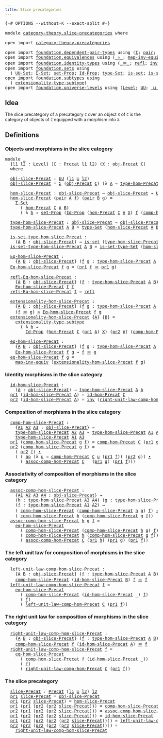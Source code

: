 ```yaml
---
title: Slice precategories
---
```


<pre class="Agda"><a id="45" class="Symbol">{-#</a> <a id="49" class="Keyword">OPTIONS</a> <a id="57" class="Pragma">--without-K</a> <a id="69" class="Pragma">--exact-split</a> <a id="83" class="Symbol">#-}</a>

<a id="88" class="Keyword">module</a> <a id="95" href="category-theory.slice-precategories.html" class="Module">category-theory.slice-precategories</a> <a id="131" class="Keyword">where</a>

<a id="138" class="Keyword">open</a> <a id="143" class="Keyword">import</a> <a id="150" href="category-theory.precategories.html" class="Module">category-theory.precategories</a>

<a id="181" class="Keyword">open</a> <a id="186" class="Keyword">import</a> <a id="193" href="foundation.dependent-pair-types.html" class="Module">foundation.dependent-pair-types</a> <a id="225" class="Keyword">using</a> <a id="231" class="Symbol">(</a><a id="232" href="foundation-core.dependent-pair-types.html#515" class="Record">Σ</a><a id="233" class="Symbol">;</a> <a id="235" href="foundation-core.dependent-pair-types.html#588" class="InductiveConstructor">pair</a><a id="239" class="Symbol">;</a> <a id="241" href="foundation-core.dependent-pair-types.html#605" class="Field">pr1</a><a id="244" class="Symbol">;</a> <a id="246" href="foundation-core.dependent-pair-types.html#617" class="Field">pr2</a><a id="249" class="Symbol">)</a>
<a id="251" class="Keyword">open</a> <a id="256" class="Keyword">import</a> <a id="263" href="foundation.equivalences.html" class="Module">foundation.equivalences</a> <a id="287" class="Keyword">using</a> <a id="293" class="Symbol">(</a><a id="294" href="foundation-core.equivalences.html#1621" class="Function Operator">_≃_</a><a id="297" class="Symbol">;</a> <a id="299" href="foundation-core.equivalences.html#5036" class="Function">map-inv-equiv</a><a id="312" class="Symbol">)</a>
<a id="314" class="Keyword">open</a> <a id="319" class="Keyword">import</a> <a id="326" href="foundation.identity-types.html" class="Module">foundation.identity-types</a> <a id="352" class="Keyword">using</a> <a id="358" class="Symbol">(</a><a id="359" href="foundation-core.identity-types.html#1865" class="Function Operator">_＝_</a><a id="362" class="Symbol">;</a> <a id="364" href="foundation-core.identity-types.html#1820" class="InductiveConstructor">refl</a><a id="368" class="Symbol">;</a> <a id="370" href="foundation-core.identity-types.html#2729" class="Function">inv</a><a id="373" class="Symbol">;</a> <a id="375" href="foundation-core.identity-types.html#2425" class="Function Operator">_∙_</a><a id="378" class="Symbol">;</a> <a id="380" href="foundation-core.identity-types.html#4003" class="Function">ap</a><a id="382" class="Symbol">)</a>
<a id="384" class="Keyword">open</a> <a id="389" class="Keyword">import</a> <a id="396" href="foundation.sets.html" class="Module">foundation.sets</a> <a id="412" class="Keyword">using</a>
  <a id="420" class="Symbol">(</a> <a id="422" href="foundation-core.sets.html#1190" class="Function">UU-Set</a><a id="428" class="Symbol">;</a> <a id="430" href="foundation.sets.html#1437" class="Function">Σ-Set</a><a id="435" class="Symbol">;</a> <a id="437" href="foundation-core.sets.html#3072" class="Function">set-Prop</a><a id="445" class="Symbol">;</a> <a id="447" href="foundation-core.sets.html#1420" class="Function">Id-Prop</a><a id="454" class="Symbol">;</a> <a id="456" href="foundation-core.sets.html#1304" class="Function">type-Set</a><a id="464" class="Symbol">;</a> <a id="466" href="foundation-core.sets.html#1113" class="Function">is-set</a><a id="472" class="Symbol">;</a> <a id="474" href="foundation-core.sets.html#1355" class="Function">is-set-type-Set</a><a id="489" class="Symbol">)</a>
<a id="491" class="Keyword">open</a> <a id="496" class="Keyword">import</a> <a id="503" href="foundation.subtypes.html" class="Module">foundation.subtypes</a> <a id="523" class="Keyword">using</a>
  <a id="531" class="Symbol">(</a> <a id="533" href="foundation-core.subtypes.html#3200" class="Function">extensionality-type-subtype</a><a id="560" class="Symbol">)</a>
<a id="562" class="Keyword">open</a> <a id="567" class="Keyword">import</a> <a id="574" href="foundation.universe-levels.html" class="Module">foundation.universe-levels</a> <a id="601" class="Keyword">using</a> <a id="607" class="Symbol">(</a><a id="608" href="Agda.Primitive.html#597" class="Postulate">Level</a><a id="613" class="Symbol">;</a> <a id="615" href="foundation-core.universe-levels.html#235" class="Primitive">UU</a><a id="617" class="Symbol">;</a> <a id="619" href="Agda.Primitive.html#810" class="Primitive Operator">_⊔_</a><a id="622" class="Symbol">)</a>
</pre>
## Idea

The slice precategory of a precategory `C` over an object `X` of `C` is the category of objects of `C` equipped with a morphism into `X`.

## Definitions

### Objects and morphisms in the slice category

<pre class="Agda"><a id="850" class="Keyword">module</a> <a id="857" href="category-theory.slice-precategories.html#857" class="Module">_</a>
  <a id="861" class="Symbol">{</a><a id="862" href="category-theory.slice-precategories.html#862" class="Bound">l1</a> <a id="865" href="category-theory.slice-precategories.html#865" class="Bound">l2</a> <a id="868" class="Symbol">:</a> <a id="870" href="Agda.Primitive.html#597" class="Postulate">Level</a><a id="875" class="Symbol">}</a> <a id="877" class="Symbol">(</a><a id="878" href="category-theory.slice-precategories.html#878" class="Bound">C</a> <a id="880" class="Symbol">:</a> <a id="882" href="category-theory.precategories.html#2237" class="Function">Precat</a> <a id="889" href="category-theory.slice-precategories.html#862" class="Bound">l1</a> <a id="892" href="category-theory.slice-precategories.html#865" class="Bound">l2</a><a id="894" class="Symbol">)</a> <a id="896" class="Symbol">(</a><a id="897" href="category-theory.slice-precategories.html#897" class="Bound">X</a> <a id="899" class="Symbol">:</a> <a id="901" href="category-theory.precategories.html#2550" class="Function">obj-Precat</a> <a id="912" href="category-theory.slice-precategories.html#878" class="Bound">C</a><a id="913" class="Symbol">)</a>
  <a id="917" class="Keyword">where</a>

  <a id="926" href="category-theory.slice-precategories.html#926" class="Function">obj-slice-Precat</a> <a id="943" class="Symbol">:</a> <a id="945" href="foundation-core.universe-levels.html#235" class="Primitive">UU</a> <a id="948" class="Symbol">(</a><a id="949" href="category-theory.slice-precategories.html#862" class="Bound">l1</a> <a id="952" href="Agda.Primitive.html#810" class="Primitive Operator">⊔</a> <a id="954" href="category-theory.slice-precategories.html#865" class="Bound">l2</a><a id="956" class="Symbol">)</a>
  <a id="960" href="category-theory.slice-precategories.html#926" class="Function">obj-slice-Precat</a> <a id="977" class="Symbol">=</a> <a id="979" href="foundation-core.dependent-pair-types.html#515" class="Record">Σ</a> <a id="981" class="Symbol">(</a><a id="982" href="category-theory.precategories.html#2550" class="Function">obj-Precat</a> <a id="993" href="category-theory.slice-precategories.html#878" class="Bound">C</a><a id="994" class="Symbol">)</a> <a id="996" class="Symbol">(λ</a> <a id="999" href="category-theory.slice-precategories.html#999" class="Bound">A</a> <a id="1001" class="Symbol">→</a> <a id="1003" href="category-theory.precategories.html#2669" class="Function">type-hom-Precat</a> <a id="1019" href="category-theory.slice-precategories.html#878" class="Bound">C</a> <a id="1021" href="category-theory.slice-precategories.html#999" class="Bound">A</a> <a id="1023" href="category-theory.slice-precategories.html#897" class="Bound">X</a><a id="1024" class="Symbol">)</a>

  <a id="1029" href="category-theory.slice-precategories.html#1029" class="Function">hom-slice-Precat</a> <a id="1046" class="Symbol">:</a> <a id="1048" href="category-theory.slice-precategories.html#926" class="Function">obj-slice-Precat</a> <a id="1065" class="Symbol">→</a> <a id="1067" href="category-theory.slice-precategories.html#926" class="Function">obj-slice-Precat</a> <a id="1084" class="Symbol">→</a> <a id="1086" href="foundation-core.sets.html#1190" class="Function">UU-Set</a> <a id="1093" href="category-theory.slice-precategories.html#865" class="Bound">l2</a>
  <a id="1098" href="category-theory.slice-precategories.html#1029" class="Function">hom-slice-Precat</a> <a id="1115" class="Symbol">(</a><a id="1116" href="foundation-core.dependent-pair-types.html#588" class="InductiveConstructor">pair</a> <a id="1121" href="category-theory.slice-precategories.html#1121" class="Bound">A</a> <a id="1123" href="category-theory.slice-precategories.html#1123" class="Bound">f</a><a id="1124" class="Symbol">)</a> <a id="1126" class="Symbol">(</a><a id="1127" href="foundation-core.dependent-pair-types.html#588" class="InductiveConstructor">pair</a> <a id="1132" href="category-theory.slice-precategories.html#1132" class="Bound">B</a> <a id="1134" href="category-theory.slice-precategories.html#1134" class="Bound">g</a><a id="1135" class="Symbol">)</a> <a id="1137" class="Symbol">=</a>
    <a id="1143" href="foundation.sets.html#1437" class="Function">Σ-Set</a>
      <a id="1155" class="Symbol">(</a> <a id="1157" href="category-theory.precategories.html#2595" class="Function">hom-Precat</a> <a id="1168" href="category-theory.slice-precategories.html#878" class="Bound">C</a> <a id="1170" href="category-theory.slice-precategories.html#1121" class="Bound">A</a> <a id="1172" href="category-theory.slice-precategories.html#1132" class="Bound">B</a><a id="1173" class="Symbol">)</a>
      <a id="1181" class="Symbol">(</a> <a id="1183" class="Symbol">λ</a> <a id="1185" href="category-theory.slice-precategories.html#1185" class="Bound">h</a> <a id="1187" class="Symbol">→</a> <a id="1189" href="foundation-core.sets.html#3072" class="Function">set-Prop</a> <a id="1198" class="Symbol">(</a><a id="1199" href="foundation-core.sets.html#1420" class="Function">Id-Prop</a> <a id="1207" class="Symbol">(</a><a id="1208" href="category-theory.precategories.html#2595" class="Function">hom-Precat</a> <a id="1219" href="category-theory.slice-precategories.html#878" class="Bound">C</a> <a id="1221" href="category-theory.slice-precategories.html#1121" class="Bound">A</a> <a id="1223" href="category-theory.slice-precategories.html#897" class="Bound">X</a><a id="1224" class="Symbol">)</a> <a id="1226" href="category-theory.slice-precategories.html#1123" class="Bound">f</a> <a id="1228" class="Symbol">(</a><a id="1229" href="category-theory.precategories.html#3051" class="Function">comp-hom-Precat</a> <a id="1245" href="category-theory.slice-precategories.html#878" class="Bound">C</a> <a id="1247" href="category-theory.slice-precategories.html#1134" class="Bound">g</a> <a id="1249" href="category-theory.slice-precategories.html#1185" class="Bound">h</a><a id="1250" class="Symbol">)))</a>

  <a id="1257" href="category-theory.slice-precategories.html#1257" class="Function">type-hom-slice-Precat</a> <a id="1279" class="Symbol">:</a> <a id="1281" href="category-theory.slice-precategories.html#926" class="Function">obj-slice-Precat</a> <a id="1298" class="Symbol">→</a> <a id="1300" href="category-theory.slice-precategories.html#926" class="Function">obj-slice-Precat</a> <a id="1317" class="Symbol">→</a> <a id="1319" href="foundation-core.universe-levels.html#235" class="Primitive">UU</a> <a id="1322" href="category-theory.slice-precategories.html#865" class="Bound">l2</a>
  <a id="1327" href="category-theory.slice-precategories.html#1257" class="Function">type-hom-slice-Precat</a> <a id="1349" href="category-theory.slice-precategories.html#1349" class="Bound">A</a> <a id="1351" href="category-theory.slice-precategories.html#1351" class="Bound">B</a> <a id="1353" class="Symbol">=</a> <a id="1355" href="foundation-core.sets.html#1304" class="Function">type-Set</a> <a id="1364" class="Symbol">(</a><a id="1365" href="category-theory.slice-precategories.html#1029" class="Function">hom-slice-Precat</a> <a id="1382" href="category-theory.slice-precategories.html#1349" class="Bound">A</a> <a id="1384" href="category-theory.slice-precategories.html#1351" class="Bound">B</a><a id="1385" class="Symbol">)</a>

  <a id="1390" href="category-theory.slice-precategories.html#1390" class="Function">is-set-type-hom-slice-Precat</a> <a id="1419" class="Symbol">:</a>
    <a id="1425" class="Symbol">(</a><a id="1426" href="category-theory.slice-precategories.html#1426" class="Bound">A</a> <a id="1428" href="category-theory.slice-precategories.html#1428" class="Bound">B</a> <a id="1430" class="Symbol">:</a> <a id="1432" href="category-theory.slice-precategories.html#926" class="Function">obj-slice-Precat</a><a id="1448" class="Symbol">)</a> <a id="1450" class="Symbol">→</a> <a id="1452" href="foundation-core.sets.html#1113" class="Function">is-set</a> <a id="1459" class="Symbol">(</a><a id="1460" href="category-theory.slice-precategories.html#1257" class="Function">type-hom-slice-Precat</a> <a id="1482" href="category-theory.slice-precategories.html#1426" class="Bound">A</a> <a id="1484" href="category-theory.slice-precategories.html#1428" class="Bound">B</a><a id="1485" class="Symbol">)</a>
  <a id="1489" href="category-theory.slice-precategories.html#1390" class="Function">is-set-type-hom-slice-Precat</a> <a id="1518" href="category-theory.slice-precategories.html#1518" class="Bound">A</a> <a id="1520" href="category-theory.slice-precategories.html#1520" class="Bound">B</a> <a id="1522" class="Symbol">=</a> <a id="1524" href="foundation-core.sets.html#1355" class="Function">is-set-type-Set</a> <a id="1540" class="Symbol">(</a><a id="1541" href="category-theory.slice-precategories.html#1029" class="Function">hom-slice-Precat</a> <a id="1558" href="category-theory.slice-precategories.html#1518" class="Bound">A</a> <a id="1560" href="category-theory.slice-precategories.html#1520" class="Bound">B</a><a id="1561" class="Symbol">)</a>

  <a id="1566" href="category-theory.slice-precategories.html#1566" class="Function">Eq-hom-slice-Precat</a> <a id="1586" class="Symbol">:</a>
    <a id="1592" class="Symbol">{</a><a id="1593" href="category-theory.slice-precategories.html#1593" class="Bound">A</a> <a id="1595" href="category-theory.slice-precategories.html#1595" class="Bound">B</a> <a id="1597" class="Symbol">:</a> <a id="1599" href="category-theory.slice-precategories.html#926" class="Function">obj-slice-Precat</a><a id="1615" class="Symbol">}</a> <a id="1617" class="Symbol">(</a><a id="1618" href="category-theory.slice-precategories.html#1618" class="Bound">f</a> <a id="1620" href="category-theory.slice-precategories.html#1620" class="Bound">g</a> <a id="1622" class="Symbol">:</a> <a id="1624" href="category-theory.slice-precategories.html#1257" class="Function">type-hom-slice-Precat</a> <a id="1646" href="category-theory.slice-precategories.html#1593" class="Bound">A</a> <a id="1648" href="category-theory.slice-precategories.html#1595" class="Bound">B</a><a id="1649" class="Symbol">)</a> <a id="1651" class="Symbol">→</a> <a id="1653" href="foundation-core.universe-levels.html#235" class="Primitive">UU</a> <a id="1656" href="category-theory.slice-precategories.html#865" class="Bound">l2</a>
  <a id="1661" href="category-theory.slice-precategories.html#1566" class="Function">Eq-hom-slice-Precat</a> <a id="1681" href="category-theory.slice-precategories.html#1681" class="Bound">f</a> <a id="1683" href="category-theory.slice-precategories.html#1683" class="Bound">g</a> <a id="1685" class="Symbol">=</a> <a id="1687" class="Symbol">(</a><a id="1688" href="foundation-core.dependent-pair-types.html#605" class="Field">pr1</a> <a id="1692" href="category-theory.slice-precategories.html#1681" class="Bound">f</a> <a id="1694" href="foundation-core.identity-types.html#1865" class="Function Operator">＝</a> <a id="1696" href="foundation-core.dependent-pair-types.html#605" class="Field">pr1</a> <a id="1700" href="category-theory.slice-precategories.html#1683" class="Bound">g</a><a id="1701" class="Symbol">)</a>

  <a id="1706" href="category-theory.slice-precategories.html#1706" class="Function">refl-Eq-hom-slice-Precat</a> <a id="1731" class="Symbol">:</a>
    <a id="1737" class="Symbol">{</a><a id="1738" href="category-theory.slice-precategories.html#1738" class="Bound">A</a> <a id="1740" href="category-theory.slice-precategories.html#1740" class="Bound">B</a> <a id="1742" class="Symbol">:</a> <a id="1744" href="category-theory.slice-precategories.html#926" class="Function">obj-slice-Precat</a><a id="1760" class="Symbol">}</a> <a id="1762" class="Symbol">(</a><a id="1763" href="category-theory.slice-precategories.html#1763" class="Bound">f</a> <a id="1765" class="Symbol">:</a> <a id="1767" href="category-theory.slice-precategories.html#1257" class="Function">type-hom-slice-Precat</a> <a id="1789" href="category-theory.slice-precategories.html#1738" class="Bound">A</a> <a id="1791" href="category-theory.slice-precategories.html#1740" class="Bound">B</a><a id="1792" class="Symbol">)</a> <a id="1794" class="Symbol">→</a>
    <a id="1800" href="category-theory.slice-precategories.html#1566" class="Function">Eq-hom-slice-Precat</a> <a id="1820" href="category-theory.slice-precategories.html#1763" class="Bound">f</a> <a id="1822" href="category-theory.slice-precategories.html#1763" class="Bound">f</a>
  <a id="1826" href="category-theory.slice-precategories.html#1706" class="Function">refl-Eq-hom-slice-Precat</a> <a id="1851" href="category-theory.slice-precategories.html#1851" class="Bound">f</a> <a id="1853" class="Symbol">=</a> <a id="1855" href="foundation-core.identity-types.html#1820" class="InductiveConstructor">refl</a>

  <a id="1863" href="category-theory.slice-precategories.html#1863" class="Function">extensionality-hom-slice-Precat</a> <a id="1895" class="Symbol">:</a>
    <a id="1901" class="Symbol">{</a><a id="1902" href="category-theory.slice-precategories.html#1902" class="Bound">A</a> <a id="1904" href="category-theory.slice-precategories.html#1904" class="Bound">B</a> <a id="1906" class="Symbol">:</a> <a id="1908" href="category-theory.slice-precategories.html#926" class="Function">obj-slice-Precat</a><a id="1924" class="Symbol">}</a> <a id="1926" class="Symbol">(</a><a id="1927" href="category-theory.slice-precategories.html#1927" class="Bound">f</a> <a id="1929" href="category-theory.slice-precategories.html#1929" class="Bound">g</a> <a id="1931" class="Symbol">:</a> <a id="1933" href="category-theory.slice-precategories.html#1257" class="Function">type-hom-slice-Precat</a> <a id="1955" href="category-theory.slice-precategories.html#1902" class="Bound">A</a> <a id="1957" href="category-theory.slice-precategories.html#1904" class="Bound">B</a><a id="1958" class="Symbol">)</a> <a id="1960" class="Symbol">→</a>
    <a id="1966" class="Symbol">(</a><a id="1967" href="category-theory.slice-precategories.html#1927" class="Bound">f</a> <a id="1969" href="foundation-core.identity-types.html#1865" class="Function Operator">＝</a> <a id="1971" href="category-theory.slice-precategories.html#1929" class="Bound">g</a><a id="1972" class="Symbol">)</a> <a id="1974" href="foundation-core.equivalences.html#1621" class="Function Operator">≃</a> <a id="1976" href="category-theory.slice-precategories.html#1566" class="Function">Eq-hom-slice-Precat</a> <a id="1996" href="category-theory.slice-precategories.html#1927" class="Bound">f</a> <a id="1998" href="category-theory.slice-precategories.html#1929" class="Bound">g</a>
  <a id="2002" href="category-theory.slice-precategories.html#1863" class="Function">extensionality-hom-slice-Precat</a> <a id="2034" class="Symbol">{</a><a id="2035" href="category-theory.slice-precategories.html#2035" class="Bound">A</a><a id="2036" class="Symbol">}</a> <a id="2038" class="Symbol">{</a><a id="2039" href="category-theory.slice-precategories.html#2039" class="Bound">B</a><a id="2040" class="Symbol">}</a> <a id="2042" class="Symbol">=</a>
    <a id="2048" href="foundation-core.subtypes.html#3200" class="Function">extensionality-type-subtype</a>
      <a id="2082" class="Symbol">(</a> <a id="2084" class="Symbol">λ</a> <a id="2086" href="category-theory.slice-precategories.html#2086" class="Bound">h</a> <a id="2088" class="Symbol">→</a>
        <a id="2098" href="foundation-core.sets.html#1420" class="Function">Id-Prop</a> <a id="2106" class="Symbol">(</a><a id="2107" href="category-theory.precategories.html#2595" class="Function">hom-Precat</a> <a id="2118" href="category-theory.slice-precategories.html#878" class="Bound">C</a> <a id="2120" class="Symbol">(</a><a id="2121" href="foundation-core.dependent-pair-types.html#605" class="Field">pr1</a> <a id="2125" href="category-theory.slice-precategories.html#2035" class="Bound">A</a><a id="2126" class="Symbol">)</a> <a id="2128" href="category-theory.slice-precategories.html#897" class="Bound">X</a><a id="2129" class="Symbol">)</a> <a id="2131" class="Symbol">(</a><a id="2132" href="foundation-core.dependent-pair-types.html#617" class="Field">pr2</a> <a id="2136" href="category-theory.slice-precategories.html#2035" class="Bound">A</a><a id="2137" class="Symbol">)</a> <a id="2139" class="Symbol">(</a><a id="2140" href="category-theory.precategories.html#3051" class="Function">comp-hom-Precat</a> <a id="2156" href="category-theory.slice-precategories.html#878" class="Bound">C</a> <a id="2158" class="Symbol">(</a><a id="2159" href="foundation-core.dependent-pair-types.html#617" class="Field">pr2</a> <a id="2163" href="category-theory.slice-precategories.html#2039" class="Bound">B</a><a id="2164" class="Symbol">)</a> <a id="2166" href="category-theory.slice-precategories.html#2086" class="Bound">h</a><a id="2167" class="Symbol">))</a>

  <a id="2173" href="category-theory.slice-precategories.html#2173" class="Function">eq-hom-slice-Precat</a> <a id="2193" class="Symbol">:</a>
    <a id="2199" class="Symbol">{</a><a id="2200" href="category-theory.slice-precategories.html#2200" class="Bound">A</a> <a id="2202" href="category-theory.slice-precategories.html#2202" class="Bound">B</a> <a id="2204" class="Symbol">:</a> <a id="2206" href="category-theory.slice-precategories.html#926" class="Function">obj-slice-Precat</a><a id="2222" class="Symbol">}</a> <a id="2224" class="Symbol">(</a><a id="2225" href="category-theory.slice-precategories.html#2225" class="Bound">f</a> <a id="2227" href="category-theory.slice-precategories.html#2227" class="Bound">g</a> <a id="2229" class="Symbol">:</a> <a id="2231" href="category-theory.slice-precategories.html#1257" class="Function">type-hom-slice-Precat</a> <a id="2253" href="category-theory.slice-precategories.html#2200" class="Bound">A</a> <a id="2255" href="category-theory.slice-precategories.html#2202" class="Bound">B</a><a id="2256" class="Symbol">)</a> <a id="2258" class="Symbol">→</a>
    <a id="2264" href="category-theory.slice-precategories.html#1566" class="Function">Eq-hom-slice-Precat</a> <a id="2284" href="category-theory.slice-precategories.html#2225" class="Bound">f</a> <a id="2286" href="category-theory.slice-precategories.html#2227" class="Bound">g</a> <a id="2288" class="Symbol">→</a> <a id="2290" href="category-theory.slice-precategories.html#2225" class="Bound">f</a> <a id="2292" href="foundation-core.identity-types.html#1865" class="Function Operator">＝</a> <a id="2294" href="category-theory.slice-precategories.html#2227" class="Bound">g</a>
  <a id="2298" href="category-theory.slice-precategories.html#2173" class="Function">eq-hom-slice-Precat</a> <a id="2318" href="category-theory.slice-precategories.html#2318" class="Bound">f</a> <a id="2320" href="category-theory.slice-precategories.html#2320" class="Bound">g</a> <a id="2322" class="Symbol">=</a>
    <a id="2328" href="foundation-core.equivalences.html#5036" class="Function">map-inv-equiv</a> <a id="2342" class="Symbol">(</a><a id="2343" href="category-theory.slice-precategories.html#1863" class="Function">extensionality-hom-slice-Precat</a> <a id="2375" href="category-theory.slice-precategories.html#2318" class="Bound">f</a> <a id="2377" href="category-theory.slice-precategories.html#2320" class="Bound">g</a><a id="2378" class="Symbol">)</a>
</pre>
### Identity morphisms in the slice category

<pre class="Agda">  <a id="2441" href="category-theory.slice-precategories.html#2441" class="Function">id-hom-slice-Precat</a> <a id="2461" class="Symbol">:</a>
    <a id="2467" class="Symbol">(</a><a id="2468" href="category-theory.slice-precategories.html#2468" class="Bound">A</a> <a id="2470" class="Symbol">:</a> <a id="2472" href="category-theory.slice-precategories.html#926" class="Function">obj-slice-Precat</a><a id="2488" class="Symbol">)</a> <a id="2490" class="Symbol">→</a> <a id="2492" href="category-theory.slice-precategories.html#1257" class="Function">type-hom-slice-Precat</a> <a id="2514" href="category-theory.slice-precategories.html#2468" class="Bound">A</a> <a id="2516" href="category-theory.slice-precategories.html#2468" class="Bound">A</a>
  <a id="2520" href="foundation-core.dependent-pair-types.html#605" class="Field">pr1</a> <a id="2524" class="Symbol">(</a><a id="2525" href="category-theory.slice-precategories.html#2441" class="Function">id-hom-slice-Precat</a> <a id="2545" href="category-theory.slice-precategories.html#2545" class="Bound">A</a><a id="2546" class="Symbol">)</a> <a id="2548" class="Symbol">=</a> <a id="2550" href="category-theory.precategories.html#3826" class="Function">id-hom-Precat</a> <a id="2564" href="category-theory.slice-precategories.html#878" class="Bound">C</a>
  <a id="2568" href="foundation-core.dependent-pair-types.html#617" class="Field">pr2</a> <a id="2572" class="Symbol">(</a><a id="2573" href="category-theory.slice-precategories.html#2441" class="Function">id-hom-slice-Precat</a> <a id="2593" href="category-theory.slice-precategories.html#2593" class="Bound">A</a><a id="2594" class="Symbol">)</a> <a id="2596" class="Symbol">=</a> <a id="2598" href="foundation-core.identity-types.html#2729" class="Function">inv</a> <a id="2602" class="Symbol">(</a><a id="2603" href="category-theory.precategories.html#4116" class="Function">right-unit-law-comp-hom-Precat</a> <a id="2634" href="category-theory.slice-precategories.html#878" class="Bound">C</a> <a id="2636" class="Symbol">(</a><a id="2637" href="foundation-core.dependent-pair-types.html#617" class="Field">pr2</a> <a id="2641" href="category-theory.slice-precategories.html#2593" class="Bound">A</a><a id="2642" class="Symbol">))</a>
</pre>
### Composition of morphisms in the slice category

<pre class="Agda">  <a id="2712" href="category-theory.slice-precategories.html#2712" class="Function">comp-hom-slice-Precat</a> <a id="2734" class="Symbol">:</a>
    <a id="2740" class="Symbol">{</a><a id="2741" href="category-theory.slice-precategories.html#2741" class="Bound">A1</a> <a id="2744" href="category-theory.slice-precategories.html#2744" class="Bound">A2</a> <a id="2747" href="category-theory.slice-precategories.html#2747" class="Bound">A3</a> <a id="2750" class="Symbol">:</a> <a id="2752" href="category-theory.slice-precategories.html#926" class="Function">obj-slice-Precat</a><a id="2768" class="Symbol">}</a> <a id="2770" class="Symbol">→</a>
    <a id="2776" href="category-theory.slice-precategories.html#1257" class="Function">type-hom-slice-Precat</a> <a id="2798" href="category-theory.slice-precategories.html#2744" class="Bound">A2</a> <a id="2801" href="category-theory.slice-precategories.html#2747" class="Bound">A3</a> <a id="2804" class="Symbol">→</a> <a id="2806" href="category-theory.slice-precategories.html#1257" class="Function">type-hom-slice-Precat</a> <a id="2828" href="category-theory.slice-precategories.html#2741" class="Bound">A1</a> <a id="2831" href="category-theory.slice-precategories.html#2744" class="Bound">A2</a> <a id="2834" class="Symbol">→</a>
    <a id="2840" href="category-theory.slice-precategories.html#1257" class="Function">type-hom-slice-Precat</a> <a id="2862" href="category-theory.slice-precategories.html#2741" class="Bound">A1</a> <a id="2865" href="category-theory.slice-precategories.html#2747" class="Bound">A3</a>
  <a id="2870" href="foundation-core.dependent-pair-types.html#605" class="Field">pr1</a> <a id="2874" class="Symbol">(</a><a id="2875" href="category-theory.slice-precategories.html#2712" class="Function">comp-hom-slice-Precat</a> <a id="2897" href="category-theory.slice-precategories.html#2897" class="Bound">g</a> <a id="2899" href="category-theory.slice-precategories.html#2899" class="Bound">f</a><a id="2900" class="Symbol">)</a> <a id="2902" class="Symbol">=</a> <a id="2904" href="category-theory.precategories.html#3051" class="Function">comp-hom-Precat</a> <a id="2920" href="category-theory.slice-precategories.html#878" class="Bound">C</a> <a id="2922" class="Symbol">(</a><a id="2923" href="foundation-core.dependent-pair-types.html#605" class="Field">pr1</a> <a id="2927" href="category-theory.slice-precategories.html#2897" class="Bound">g</a><a id="2928" class="Symbol">)</a> <a id="2930" class="Symbol">(</a><a id="2931" href="foundation-core.dependent-pair-types.html#605" class="Field">pr1</a> <a id="2935" href="category-theory.slice-precategories.html#2899" class="Bound">f</a><a id="2936" class="Symbol">)</a>
  <a id="2940" href="foundation-core.dependent-pair-types.html#617" class="Field">pr2</a> <a id="2944" class="Symbol">(</a><a id="2945" href="category-theory.slice-precategories.html#2712" class="Function">comp-hom-slice-Precat</a> <a id="2967" href="category-theory.slice-precategories.html#2967" class="Bound">g</a> <a id="2969" href="category-theory.slice-precategories.html#2969" class="Bound">f</a><a id="2970" class="Symbol">)</a> <a id="2972" class="Symbol">=</a>
    <a id="2978" class="Symbol">(</a> <a id="2980" href="foundation-core.dependent-pair-types.html#617" class="Field">pr2</a> <a id="2984" href="category-theory.slice-precategories.html#2969" class="Bound">f</a><a id="2985" class="Symbol">)</a> <a id="2987" href="foundation-core.identity-types.html#2425" class="Function Operator">∙</a>
    <a id="2993" class="Symbol">(</a> <a id="2995" class="Symbol">(</a> <a id="2997" href="foundation-core.identity-types.html#4003" class="Function">ap</a> <a id="3000" class="Symbol">(λ</a> <a id="3003" href="category-theory.slice-precategories.html#3003" class="Bound">u</a> <a id="3005" class="Symbol">→</a> <a id="3007" href="category-theory.precategories.html#3051" class="Function">comp-hom-Precat</a> <a id="3023" href="category-theory.slice-precategories.html#878" class="Bound">C</a> <a id="3025" href="category-theory.slice-precategories.html#3003" class="Bound">u</a> <a id="3027" class="Symbol">(</a><a id="3028" href="foundation-core.dependent-pair-types.html#605" class="Field">pr1</a> <a id="3032" href="category-theory.slice-precategories.html#2969" class="Bound">f</a><a id="3033" class="Symbol">))</a> <a id="3036" class="Symbol">(</a><a id="3037" href="foundation-core.dependent-pair-types.html#617" class="Field">pr2</a> <a id="3041" href="category-theory.slice-precategories.html#2967" class="Bound">g</a><a id="3042" class="Symbol">))</a> <a id="3045" href="foundation-core.identity-types.html#2425" class="Function Operator">∙</a>
      <a id="3053" class="Symbol">(</a> <a id="3055" href="category-theory.precategories.html#3376" class="Function">assoc-comp-hom-Precat</a> <a id="3077" href="category-theory.slice-precategories.html#878" class="Bound">C</a> <a id="3079" class="Symbol">_</a> <a id="3081" class="Symbol">(</a><a id="3082" href="foundation-core.dependent-pair-types.html#605" class="Field">pr1</a> <a id="3086" href="category-theory.slice-precategories.html#2967" class="Bound">g</a><a id="3087" class="Symbol">)</a> <a id="3089" class="Symbol">(</a><a id="3090" href="foundation-core.dependent-pair-types.html#605" class="Field">pr1</a> <a id="3094" href="category-theory.slice-precategories.html#2969" class="Bound">f</a><a id="3095" class="Symbol">)))</a>
</pre>
### Associativity of composition of morphisms in the slice category

<pre class="Agda">  <a id="3183" href="category-theory.slice-precategories.html#3183" class="Function">assoc-comp-hom-slice-Precat</a> <a id="3211" class="Symbol">:</a>
    <a id="3217" class="Symbol">{</a><a id="3218" href="category-theory.slice-precategories.html#3218" class="Bound">A1</a> <a id="3221" href="category-theory.slice-precategories.html#3221" class="Bound">A2</a> <a id="3224" href="category-theory.slice-precategories.html#3224" class="Bound">A3</a> <a id="3227" href="category-theory.slice-precategories.html#3227" class="Bound">A4</a> <a id="3230" class="Symbol">:</a> <a id="3232" href="category-theory.slice-precategories.html#926" class="Function">obj-slice-Precat</a><a id="3248" class="Symbol">}</a> <a id="3250" class="Symbol">→</a>
    <a id="3256" class="Symbol">(</a><a id="3257" href="category-theory.slice-precategories.html#3257" class="Bound">h</a> <a id="3259" class="Symbol">:</a> <a id="3261" href="category-theory.slice-precategories.html#1257" class="Function">type-hom-slice-Precat</a> <a id="3283" href="category-theory.slice-precategories.html#3224" class="Bound">A3</a> <a id="3286" href="category-theory.slice-precategories.html#3227" class="Bound">A4</a><a id="3288" class="Symbol">)</a> <a id="3290" class="Symbol">(</a><a id="3291" href="category-theory.slice-precategories.html#3291" class="Bound">g</a> <a id="3293" class="Symbol">:</a> <a id="3295" href="category-theory.slice-precategories.html#1257" class="Function">type-hom-slice-Precat</a> <a id="3317" href="category-theory.slice-precategories.html#3221" class="Bound">A2</a> <a id="3320" href="category-theory.slice-precategories.html#3224" class="Bound">A3</a><a id="3322" class="Symbol">)</a>
    <a id="3328" class="Symbol">(</a><a id="3329" href="category-theory.slice-precategories.html#3329" class="Bound">f</a> <a id="3331" class="Symbol">:</a> <a id="3333" href="category-theory.slice-precategories.html#1257" class="Function">type-hom-slice-Precat</a> <a id="3355" href="category-theory.slice-precategories.html#3218" class="Bound">A1</a> <a id="3358" href="category-theory.slice-precategories.html#3221" class="Bound">A2</a><a id="3360" class="Symbol">)</a> <a id="3362" class="Symbol">→</a>
    <a id="3368" class="Symbol">(</a> <a id="3370" href="category-theory.slice-precategories.html#2712" class="Function">comp-hom-slice-Precat</a> <a id="3392" class="Symbol">(</a><a id="3393" href="category-theory.slice-precategories.html#2712" class="Function">comp-hom-slice-Precat</a> <a id="3415" href="category-theory.slice-precategories.html#3257" class="Bound">h</a> <a id="3417" href="category-theory.slice-precategories.html#3291" class="Bound">g</a><a id="3418" class="Symbol">)</a> <a id="3420" href="category-theory.slice-precategories.html#3329" class="Bound">f</a><a id="3421" class="Symbol">)</a> <a id="3423" href="foundation-core.identity-types.html#1865" class="Function Operator">＝</a>
    <a id="3429" class="Symbol">(</a> <a id="3431" href="category-theory.slice-precategories.html#2712" class="Function">comp-hom-slice-Precat</a> <a id="3453" href="category-theory.slice-precategories.html#3257" class="Bound">h</a> <a id="3455" class="Symbol">(</a><a id="3456" href="category-theory.slice-precategories.html#2712" class="Function">comp-hom-slice-Precat</a> <a id="3478" href="category-theory.slice-precategories.html#3291" class="Bound">g</a> <a id="3480" href="category-theory.slice-precategories.html#3329" class="Bound">f</a><a id="3481" class="Symbol">))</a>
  <a id="3486" href="category-theory.slice-precategories.html#3183" class="Function">assoc-comp-hom-slice-Precat</a> <a id="3514" href="category-theory.slice-precategories.html#3514" class="Bound">h</a> <a id="3516" href="category-theory.slice-precategories.html#3516" class="Bound">g</a> <a id="3518" href="category-theory.slice-precategories.html#3518" class="Bound">f</a> <a id="3520" class="Symbol">=</a>
    <a id="3526" href="category-theory.slice-precategories.html#2173" class="Function">eq-hom-slice-Precat</a>
      <a id="3552" class="Symbol">(</a> <a id="3554" href="category-theory.slice-precategories.html#2712" class="Function">comp-hom-slice-Precat</a> <a id="3576" class="Symbol">(</a><a id="3577" href="category-theory.slice-precategories.html#2712" class="Function">comp-hom-slice-Precat</a> <a id="3599" href="category-theory.slice-precategories.html#3514" class="Bound">h</a> <a id="3601" href="category-theory.slice-precategories.html#3516" class="Bound">g</a><a id="3602" class="Symbol">)</a> <a id="3604" href="category-theory.slice-precategories.html#3518" class="Bound">f</a><a id="3605" class="Symbol">)</a>
      <a id="3613" class="Symbol">(</a> <a id="3615" href="category-theory.slice-precategories.html#2712" class="Function">comp-hom-slice-Precat</a> <a id="3637" href="category-theory.slice-precategories.html#3514" class="Bound">h</a> <a id="3639" class="Symbol">(</a><a id="3640" href="category-theory.slice-precategories.html#2712" class="Function">comp-hom-slice-Precat</a> <a id="3662" href="category-theory.slice-precategories.html#3516" class="Bound">g</a> <a id="3664" href="category-theory.slice-precategories.html#3518" class="Bound">f</a><a id="3665" class="Symbol">))</a>
      <a id="3674" class="Symbol">(</a> <a id="3676" href="category-theory.precategories.html#3376" class="Function">assoc-comp-hom-Precat</a> <a id="3698" href="category-theory.slice-precategories.html#878" class="Bound">C</a> <a id="3700" class="Symbol">(</a><a id="3701" href="foundation-core.dependent-pair-types.html#605" class="Field">pr1</a> <a id="3705" href="category-theory.slice-precategories.html#3514" class="Bound">h</a><a id="3706" class="Symbol">)</a> <a id="3708" class="Symbol">(</a><a id="3709" href="foundation-core.dependent-pair-types.html#605" class="Field">pr1</a> <a id="3713" href="category-theory.slice-precategories.html#3516" class="Bound">g</a><a id="3714" class="Symbol">)</a> <a id="3716" class="Symbol">(</a><a id="3717" href="foundation-core.dependent-pair-types.html#605" class="Field">pr1</a> <a id="3721" href="category-theory.slice-precategories.html#3518" class="Bound">f</a><a id="3722" class="Symbol">))</a>
</pre>
### The left unit law for composition of morphisms in the slice category

<pre class="Agda">  <a id="3814" href="category-theory.slice-precategories.html#3814" class="Function">left-unit-law-comp-hom-slice-Precat</a> <a id="3850" class="Symbol">:</a>
    <a id="3856" class="Symbol">{</a><a id="3857" href="category-theory.slice-precategories.html#3857" class="Bound">A</a> <a id="3859" href="category-theory.slice-precategories.html#3859" class="Bound">B</a> <a id="3861" class="Symbol">:</a> <a id="3863" href="category-theory.slice-precategories.html#926" class="Function">obj-slice-Precat</a><a id="3879" class="Symbol">}</a> <a id="3881" class="Symbol">(</a><a id="3882" href="category-theory.slice-precategories.html#3882" class="Bound">f</a> <a id="3884" class="Symbol">:</a> <a id="3886" href="category-theory.slice-precategories.html#1257" class="Function">type-hom-slice-Precat</a> <a id="3908" href="category-theory.slice-precategories.html#3857" class="Bound">A</a> <a id="3910" href="category-theory.slice-precategories.html#3859" class="Bound">B</a><a id="3911" class="Symbol">)</a> <a id="3913" class="Symbol">→</a>
    <a id="3919" href="category-theory.slice-precategories.html#2712" class="Function">comp-hom-slice-Precat</a> <a id="3941" class="Symbol">(</a><a id="3942" href="category-theory.slice-precategories.html#2441" class="Function">id-hom-slice-Precat</a> <a id="3962" href="category-theory.slice-precategories.html#3859" class="Bound">B</a><a id="3963" class="Symbol">)</a> <a id="3965" href="category-theory.slice-precategories.html#3882" class="Bound">f</a> <a id="3967" href="foundation-core.identity-types.html#1865" class="Function Operator">＝</a> <a id="3969" href="category-theory.slice-precategories.html#3882" class="Bound">f</a>
  <a id="3973" href="category-theory.slice-precategories.html#3814" class="Function">left-unit-law-comp-hom-slice-Precat</a> <a id="4009" href="category-theory.slice-precategories.html#4009" class="Bound">f</a> <a id="4011" class="Symbol">=</a>
    <a id="4017" href="category-theory.slice-precategories.html#2173" class="Function">eq-hom-slice-Precat</a>
      <a id="4043" class="Symbol">(</a> <a id="4045" href="category-theory.slice-precategories.html#2712" class="Function">comp-hom-slice-Precat</a> <a id="4067" class="Symbol">(</a><a id="4068" href="category-theory.slice-precategories.html#2441" class="Function">id-hom-slice-Precat</a> <a id="4088" class="Symbol">_)</a> <a id="4091" href="category-theory.slice-precategories.html#4009" class="Bound">f</a><a id="4092" class="Symbol">)</a>
      <a id="4100" class="Symbol">(</a> <a id="4102" href="category-theory.slice-precategories.html#4009" class="Bound">f</a><a id="4103" class="Symbol">)</a>
      <a id="4111" class="Symbol">(</a> <a id="4113" href="category-theory.precategories.html#3929" class="Function">left-unit-law-comp-hom-Precat</a> <a id="4143" href="category-theory.slice-precategories.html#878" class="Bound">C</a> <a id="4145" class="Symbol">(</a><a id="4146" href="foundation-core.dependent-pair-types.html#605" class="Field">pr1</a> <a id="4150" href="category-theory.slice-precategories.html#4009" class="Bound">f</a><a id="4151" class="Symbol">))</a>
</pre>
### The right unit law for composition of morphisms in the slice category

<pre class="Agda">  <a id="4244" href="category-theory.slice-precategories.html#4244" class="Function">right-unit-law-comp-hom-slice-Precat</a> <a id="4281" class="Symbol">:</a>
    <a id="4287" class="Symbol">{</a><a id="4288" href="category-theory.slice-precategories.html#4288" class="Bound">A</a> <a id="4290" href="category-theory.slice-precategories.html#4290" class="Bound">B</a> <a id="4292" class="Symbol">:</a> <a id="4294" href="category-theory.slice-precategories.html#926" class="Function">obj-slice-Precat</a><a id="4310" class="Symbol">}</a> <a id="4312" class="Symbol">(</a><a id="4313" href="category-theory.slice-precategories.html#4313" class="Bound">f</a> <a id="4315" class="Symbol">:</a> <a id="4317" href="category-theory.slice-precategories.html#1257" class="Function">type-hom-slice-Precat</a> <a id="4339" href="category-theory.slice-precategories.html#4288" class="Bound">A</a> <a id="4341" href="category-theory.slice-precategories.html#4290" class="Bound">B</a><a id="4342" class="Symbol">)</a> <a id="4344" class="Symbol">→</a>
    <a id="4350" href="category-theory.slice-precategories.html#2712" class="Function">comp-hom-slice-Precat</a> <a id="4372" href="category-theory.slice-precategories.html#4313" class="Bound">f</a> <a id="4374" class="Symbol">(</a><a id="4375" href="category-theory.slice-precategories.html#2441" class="Function">id-hom-slice-Precat</a> <a id="4395" href="category-theory.slice-precategories.html#4288" class="Bound">A</a><a id="4396" class="Symbol">)</a> <a id="4398" href="foundation-core.identity-types.html#1865" class="Function Operator">＝</a> <a id="4400" href="category-theory.slice-precategories.html#4313" class="Bound">f</a>
  <a id="4404" href="category-theory.slice-precategories.html#4244" class="Function">right-unit-law-comp-hom-slice-Precat</a> <a id="4441" href="category-theory.slice-precategories.html#4441" class="Bound">f</a> <a id="4443" class="Symbol">=</a>
    <a id="4449" href="category-theory.slice-precategories.html#2173" class="Function">eq-hom-slice-Precat</a>
      <a id="4475" class="Symbol">(</a> <a id="4477" href="category-theory.slice-precategories.html#2712" class="Function">comp-hom-slice-Precat</a> <a id="4499" href="category-theory.slice-precategories.html#4441" class="Bound">f</a> <a id="4501" class="Symbol">(</a><a id="4502" href="category-theory.slice-precategories.html#2441" class="Function">id-hom-slice-Precat</a> <a id="4522" class="Symbol">_))</a>
      <a id="4532" class="Symbol">(</a> <a id="4534" href="category-theory.slice-precategories.html#4441" class="Bound">f</a><a id="4535" class="Symbol">)</a>
      <a id="4543" class="Symbol">(</a> <a id="4545" href="category-theory.precategories.html#4116" class="Function">right-unit-law-comp-hom-Precat</a> <a id="4576" href="category-theory.slice-precategories.html#878" class="Bound">C</a> <a id="4578" class="Symbol">(</a><a id="4579" href="foundation-core.dependent-pair-types.html#605" class="Field">pr1</a> <a id="4583" href="category-theory.slice-precategories.html#4441" class="Bound">f</a><a id="4584" class="Symbol">))</a>
</pre>
### The slice precategory

<pre class="Agda">  <a id="4629" href="category-theory.slice-precategories.html#4629" class="Function">slice-Precat</a> <a id="4642" class="Symbol">:</a> <a id="4644" href="category-theory.precategories.html#2237" class="Function">Precat</a> <a id="4651" class="Symbol">(</a><a id="4652" href="category-theory.slice-precategories.html#862" class="Bound">l1</a> <a id="4655" href="Agda.Primitive.html#810" class="Primitive Operator">⊔</a> <a id="4657" href="category-theory.slice-precategories.html#865" class="Bound">l2</a><a id="4659" class="Symbol">)</a> <a id="4661" href="category-theory.slice-precategories.html#865" class="Bound">l2</a>
  <a id="4666" href="foundation-core.dependent-pair-types.html#605" class="Field">pr1</a> <a id="4670" href="category-theory.slice-precategories.html#4629" class="Function">slice-Precat</a> <a id="4683" class="Symbol">=</a> <a id="4685" href="category-theory.slice-precategories.html#926" class="Function">obj-slice-Precat</a>
  <a id="4704" href="foundation-core.dependent-pair-types.html#605" class="Field">pr1</a> <a id="4708" class="Symbol">(</a><a id="4709" href="foundation-core.dependent-pair-types.html#617" class="Field">pr2</a> <a id="4713" href="category-theory.slice-precategories.html#4629" class="Function">slice-Precat</a><a id="4725" class="Symbol">)</a> <a id="4727" class="Symbol">=</a> <a id="4729" href="category-theory.slice-precategories.html#1029" class="Function">hom-slice-Precat</a>
  <a id="4748" href="foundation-core.dependent-pair-types.html#605" class="Field">pr1</a> <a id="4752" class="Symbol">(</a><a id="4753" href="foundation-core.dependent-pair-types.html#605" class="Field">pr1</a> <a id="4757" class="Symbol">(</a><a id="4758" href="foundation-core.dependent-pair-types.html#617" class="Field">pr2</a> <a id="4762" class="Symbol">(</a><a id="4763" href="foundation-core.dependent-pair-types.html#617" class="Field">pr2</a> <a id="4767" href="category-theory.slice-precategories.html#4629" class="Function">slice-Precat</a><a id="4779" class="Symbol">)))</a> <a id="4783" class="Symbol">=</a> <a id="4785" href="category-theory.slice-precategories.html#2712" class="Function">comp-hom-slice-Precat</a>
  <a id="4809" href="foundation-core.dependent-pair-types.html#617" class="Field">pr2</a> <a id="4813" class="Symbol">(</a><a id="4814" href="foundation-core.dependent-pair-types.html#605" class="Field">pr1</a> <a id="4818" class="Symbol">(</a><a id="4819" href="foundation-core.dependent-pair-types.html#617" class="Field">pr2</a> <a id="4823" class="Symbol">(</a><a id="4824" href="foundation-core.dependent-pair-types.html#617" class="Field">pr2</a> <a id="4828" href="category-theory.slice-precategories.html#4629" class="Function">slice-Precat</a><a id="4840" class="Symbol">)))</a> <a id="4844" class="Symbol">=</a> <a id="4846" href="category-theory.slice-precategories.html#3183" class="Function">assoc-comp-hom-slice-Precat</a>
  <a id="4876" href="foundation-core.dependent-pair-types.html#605" class="Field">pr1</a> <a id="4880" class="Symbol">(</a><a id="4881" href="foundation-core.dependent-pair-types.html#617" class="Field">pr2</a> <a id="4885" class="Symbol">(</a><a id="4886" href="foundation-core.dependent-pair-types.html#617" class="Field">pr2</a> <a id="4890" class="Symbol">(</a><a id="4891" href="foundation-core.dependent-pair-types.html#617" class="Field">pr2</a> <a id="4895" href="category-theory.slice-precategories.html#4629" class="Function">slice-Precat</a><a id="4907" class="Symbol">)))</a> <a id="4911" class="Symbol">=</a> <a id="4913" href="category-theory.slice-precategories.html#2441" class="Function">id-hom-slice-Precat</a>
  <a id="4935" href="foundation-core.dependent-pair-types.html#605" class="Field">pr1</a> <a id="4939" class="Symbol">(</a><a id="4940" href="foundation-core.dependent-pair-types.html#617" class="Field">pr2</a> <a id="4944" class="Symbol">(</a><a id="4945" href="foundation-core.dependent-pair-types.html#617" class="Field">pr2</a> <a id="4949" class="Symbol">(</a><a id="4950" href="foundation-core.dependent-pair-types.html#617" class="Field">pr2</a> <a id="4954" class="Symbol">(</a><a id="4955" href="foundation-core.dependent-pair-types.html#617" class="Field">pr2</a> <a id="4959" href="category-theory.slice-precategories.html#4629" class="Function">slice-Precat</a><a id="4971" class="Symbol">))))</a> <a id="4976" class="Symbol">=</a> <a id="4978" href="category-theory.slice-precategories.html#3814" class="Function">left-unit-law-comp-hom-slice-Precat</a>
  <a id="5016" href="foundation-core.dependent-pair-types.html#617" class="Field">pr2</a> <a id="5020" class="Symbol">(</a><a id="5021" href="foundation-core.dependent-pair-types.html#617" class="Field">pr2</a> <a id="5025" class="Symbol">(</a><a id="5026" href="foundation-core.dependent-pair-types.html#617" class="Field">pr2</a> <a id="5030" class="Symbol">(</a><a id="5031" href="foundation-core.dependent-pair-types.html#617" class="Field">pr2</a> <a id="5035" class="Symbol">(</a><a id="5036" href="foundation-core.dependent-pair-types.html#617" class="Field">pr2</a> <a id="5040" href="category-theory.slice-precategories.html#4629" class="Function">slice-Precat</a><a id="5052" class="Symbol">))))</a> <a id="5057" class="Symbol">=</a>
    <a id="5063" href="category-theory.slice-precategories.html#4244" class="Function">right-unit-law-comp-hom-slice-Precat</a>
</pre>
